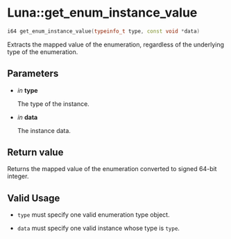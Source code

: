 # Luna::get_enum_instance_value

```c++
i64 get_enum_instance_value(typeinfo_t type, const void *data)
```

Extracts the mapped value of the enumeration, regardless of the underlying type of the enumeration. 



## Parameters
* *in* **type**

    The type of the instance. 

* *in* **data**

    The instance data. 

## Return value
Returns the mapped value of the enumeration converted to signed 64-bit integer. 

## Valid Usage
* `type` must specify one valid enumeration type object.

* `data` must specify one valid instance whose type is `type`. 

